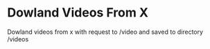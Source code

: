 # Dowland Videos From X

Dowland videos from x with request to /video and saved to directory /videos